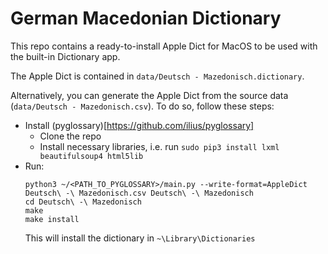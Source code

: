 # German Macedonian Dictionary

This repo contains a ready-to-install Apple Dict for MacOS to be used with the built-in Dictionary app. 

The Apple Dict is contained in `data/Deutsch - Mazedonisch.dictionary`.

Alternatively, you can generate the Apple Dict from the source data (`data/Deutsch - Mazedonisch.csv`). To do so, follow these steps:
* Install (pyglossary)[https://github.com/ilius/pyglossary]
  * Clone the repo
  * Install necessary libraries, i.e. run `sudo pip3 install lxml beautifulsoup4 html5lib`
* Run:
    ```
    python3 ~/<PATH_TO_PYGLOSSARY>/main.py --write-format=AppleDict Deutsch\ -\ Mazedonisch.csv Deutsch\ -\ Mazedonisch
    cd Deutsch\ -\ Mazedonisch
    make
    make install
    ```
    This will install the dictionary in `~\Library\Dictionaries`
